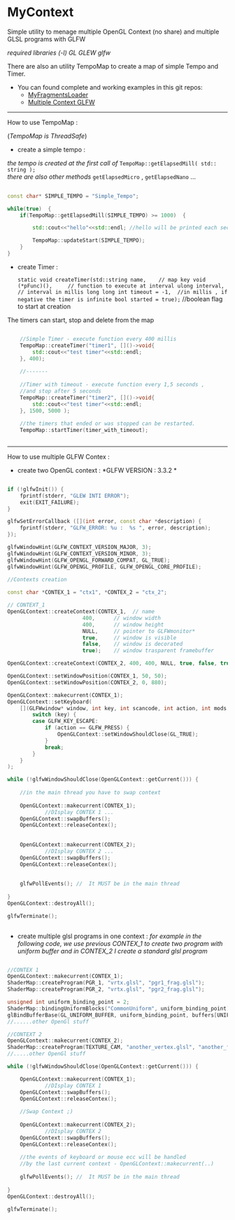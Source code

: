 # MyContext
Simple utility to menage multiple OpenGL Context (no share) and multiple GLSL programs with GLFW

*required libraries (-l) GL GLEW glfw*

There are also an utility TempoMap to create a map of simple Tempo and Timer.

* You can found complete and working examples in this git repos: 
	* [MyFragmentsLoader](https://github.com/musicrizz/MyFragmentsLoader)
	* [Multiple Context GLFW](https://github.com/musicrizz/Multiple-Context-GLFW-example)


-----------------------------------

How to use TempoMap : 

(*TempoMap is ThreadSafe*)

* create a simple tempo : 

*the tempo is created at the first call of* `TempoMap::getElapsedMill( std:: string );`  
*there are also other methods* `getElapsedMicro` , `getElapsedNano` ...

```cpp
	
const char* SIMPLE_TEMPO = "Simple_Tempo";

while(true)  {
	if(TempoMap::getElapsedMill(SIMPLE_TEMPO) >= 1000)  {

		std::cout<<"hello"<<std::endl; //hello will be printed each second

		TempoMap::updateStart(SIMPLE_TEMPO);
	}
}

```

* create Timer : 

	`static void createTimer(std::string name,    // map key
						void (*pFunc)(),     // function to execute at interval
						ulong interval,      // interval in millis
						long long int timeout = -1,  //in millis , if negative the timer is infinite
						bool started = true);`       //boolean flag to start at creation
			

The timers can start, stop and delete from the map

```cpp

	//Simple Timer - execute function every 400 millis
	TempoMap::createTimer("timer1", []()->void{
		std::cout<<"test timer"<<std::endl;
	}, 400);
	
	//-------
	
	//Timer with timeout - execute function every 1,5 seconds ,
	//and stop after 5 seconds
	TempoMap::createTimer("timer2", []()->void{
		std::cout<<"test timer"<<std::endl;
	}, 1500, 5000 );
	
	//the timers that ended or was stopped can be restarted.
	TempoMap::startTimer(timer_with_timeout);
	

```

----------------------------------------

How to use multiple GLFW Contex :

* create two OpenGL context : *GLFW VERSION : 3.3.2  *

```cpp

if (!glfwInit()) {
	fprintf(stderr, "GLEW INTI ERROR");
	exit(EXIT_FAILURE);
}

glfwSetErrorCallback ([](int error, const char *description) {
	fprintf(stderr, "GLFW_ERROR: %u :  %s ", error, description);
});

glfwWindowHint(GLFW_CONTEXT_VERSION_MAJOR, 3);
glfwWindowHint(GLFW_CONTEXT_VERSION_MINOR, 3);
glfwWindowHint(GLFW_OPENGL_FORWARD_COMPAT, GL_TRUE);
glfwWindowHint(GLFW_OPENGL_PROFILE, GLFW_OPENGL_CORE_PROFILE);
	
//Contexts creation 

const char *CONTEX_1 = "ctx1", *CONTEX_2 = "ctx_2";

// CONTEXT_1
OpenGLContext::createContext(CONTEX_1,  // name 
						400,      // window width
						400,      // window height
						NULL,     // pointer to GLFWmonitor*
						true,     // window is visible
						false,    // window is decorated
						true);    // window trasparent framebuffer

OpenGLContext::createContext(CONTEX_2, 400, 400, NULL, true, false, true); //CONTEXT_2

OpenGLContext::setWindowPosition(CONTEX_1, 50, 50);
OpenGLContext::setWindowPosition(CONTEX_2, 0, 880);

OpenGLContext::makecurrent(CONTEX_1);
OpenGLContext::setKeyboard(
	[](GLFWwindow* window, int key, int scancode, int action, int mods ){
		switch (key) {
		case GLFW_KEY_ESCAPE:
			if (action == GLFW_PRESS) {
				OpenGLContext::setWindowShouldClose(GL_TRUE);
			}
			break;
		}
	}
);

while (!glfwWindowShouldClose(OpenGLContext::getCurrent())) {
	
	//in the main thread you have to swap context	
	
	OpenGLContext::makecurrent(CONTEX_1);
			//DIsplay CONTEX 1 ...
	OpenGLContext::swapBuffers();
	OpenGLContext::releaseContex();
	
		
	OpenGLContext::makecurrent(CONTEX_2);
			//DIsplay CONTEX 2 ...
	OpenGLContext::swapBuffers();
	OpenGLContext::releaseContex();
	
		
	glfwPollEvents(); //  It MUST be in the main thread
		
}
OpenGLContext::destroyAll();

glfwTerminate();
	
```

* create multiple glsl programs in one context : 
*for example in the following code, we use previous CONTEX_1 to create two program with uniform buffer and in CONTEX_2 I create a standard glsl program*


```cpp

//CONTEX 1
OpenGLContext::makecurrent(CONTEX_1);
ShaderMap::createProgram(PGR_1, "vrtx.glsl", "pgr1_frag.glsl");
ShaderMap::createProgram(PGR_2, "vrtx.glsl", "pgr2_frag.glsl");

unsigned int uniform_binding_point = 2;
ShaderMap::bindingUniformBlocks("CommonUniform", uniform_binding_point);
glBindBufferBase(GL_UNIFORM_BUFFER, uniform_binding_point, buffers[UNIFORM]);
//......other OpenGl stuff

//CONTEXT 2
OpenGLContext::makecurrent(CONTEX_2);
ShaderMap::createProgram(TEXTURE_CAM, "another_vertex.glsl", "another_frag.glsl");
//.....other OpenGl stuff

while (!glfwWindowShouldClose(OpenGLContext::getCurrent())) {

	OpenGLContext::makecurrent(CONTEX_1);
			//DIsplay CONTEX 1
	OpenGLContext::swapBuffers();
	OpenGLContext::releaseContex();
	
	//Swap Context ;)
		
	OpenGLContext::makecurrent(CONTEX_2);
			//DIsplay CONTEX 2
	OpenGLContext::swapBuffers();
	OpenGLContext::releaseContex();
	
	//the events of keyboard or mouse ecc will be handled 
	//by the last current context - OpenGLContext::makecurrent(..)
		
	glfwPollEvents(); //  It MUST be in the main thread
		
}
OpenGLContext::destroyAll();

glfwTerminate();


```
